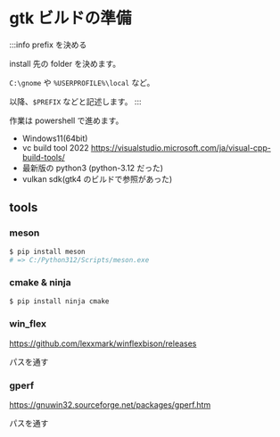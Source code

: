 # gtk ビルドの準備

:::info prefix を決める

install 先の folder を決めます。

`C:\gnome` や `%USERPROFILE%\local` など。

以降、`$PREFIX` などと記述します。
:::

作業は powershell で進めます。

- Windows11(64bit)
- vc build tool 2022 https://visualstudio.microsoft.com/ja/visual-cpp-build-tools/
- 最新版の python3 (python-3.12 だった)
- vulkan sdk(gtk4 のビルドで参照があった)

## tools

### meson

```sh
$ pip install meson
# => C:/Python312/Scripts/meson.exe
```

### cmake & ninja

```sh
$ pip install ninja cmake
```

### win_flex

https://github.com/lexxmark/winflexbison/releases

パスを通す

### gperf

https://gnuwin32.sourceforge.net/packages/gperf.htm

パスを通す
